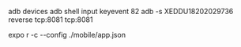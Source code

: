 adb devices
adb shell input keyevent 82
adb -s XEDDU18202029736 reverse tcp:8081 tcp:8081

expo r -c --config ./mobile/app.json